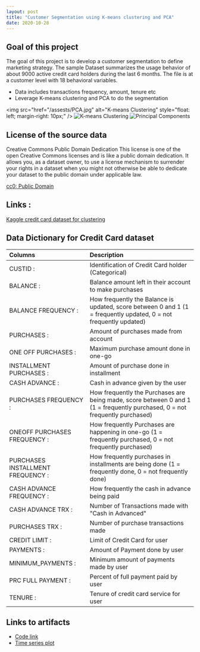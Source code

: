 ```yaml
---
layout: post
title: "Customer Segmentation using K-means clustering and PCA"
date: 2020-10-28
---
```


<h2><strong> Goal of this project </strong></h2>
<p>The goal of this project is to develop a customer segmentation to define marketing strategy. The
sample Dataset summarizes the usage behavior of about 9000 active credit card holders during the last 6 months. The file is at a customer level with 18 behavioral variables.</p>

<ul><li>Data includes transactions frequency, amount, tenure etc</li>
    <li>Leverage K-means clustering and PCA to do the segmentation</li></ul>


<img src="href="/assests/PCA.jpg"
     alt="K-means Clustering"
     style="float: left; margin-right: 10px;" />
![K-means Clustering](attachment:K-means.jpg)
![Principal Components](attachment:/assests/PCA.jpg)



<h2><strong>License of the source data </strong></h2>
<p>Creative Commons Public Domain Dedication
This license is one of the open Creative Commons licenses and is like a public domain dedication. It allows you, as a dataset owner, to use a license mechanism to surrender your rights in a dataset when you might not otherwise be able to dedicate your dataset to the public domain under applicable law.</p>
<a href="https://creativecommons.org/publicdomain/zero/1.0/">cc0: Public Domain</a> 

<h2><strong>Links :</strong></h2>
 <a href="https://www.kaggle.com/arjunbhasin2013/ccdata">Kaggle credit card dataset for clustering</a>

 
<h2><strong>Data Dictionary for Credit Card dataset</strong></h2>

| Columns | Description | 
| :------------- | :----------  | 
|CUSTID : |Identification of Credit Card holder (Categorical)|
|BALANCE :| Balance amount left in their account to make purchases|  
|BALANCE FREQUENCY : |How frequently the Balance is updated, score between 0 and 1 (1 = frequently updated, 0 = not frequently updated)|
|PURCHASES : |Amount of purchases made from account|
|ONE OFF PURCHASES : |Maximum purchase amount done in one-go|
|INSTALLMENT PURCHASES : |Amount of purchase done in installment|
|CASH ADVANCE : |Cash in advance given by the user|
|PURCHASES FREQUENCY : |How frequently the Purchases are being made, score between 0 and 1 (1 = frequently purchased, 0 = not frequently purchased)|
|ONEOFF PURCHASES FREQUENCY : |How frequently Purchases are happening in one-go (1 = frequently purchased, 0 = not frequently purchased)|
|PURCHASES INSTALLMENT FREQUENCY : |How frequently purchases in installments are being done (1 = frequently done, 0 = not frequently done)|
|CASH ADVANCE FREQUENCY : |How frequently the cash in advance being paid|
|CASH ADVANCE TRX : |Number of Transactions made with "Cash in Advanced"|
|PURCHASES TRX : |Number of purchase transactions made|
|CREDIT LIMIT : |Limit of Credit Card for user|
|PAYMENTS : |Amount of Payment done by user|
|MINIMUM_PAYMENTS :| Minimum amount of payments made by user|
|PRC FULL PAYMENT : |Percent of full payment paid by user|
|TENURE : |Tenure of credit card service for user|

<h2><strong>Links to artifacts</strong></h2>
<ul><li><a href="/Wikipedia_traffic_analysis.html">Code link</a></li>
 <li><a href="/wikipedia_traffic_plot.jpg">Time series plot</a></li></ul>
